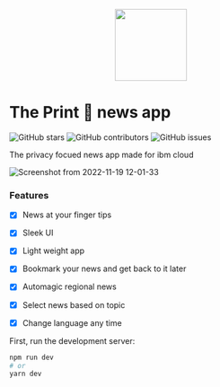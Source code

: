 <p align="center">
    <a href="#" >
        <img src="https://user-images.githubusercontent.com/43115551/152646825-10a0328c-b637-489a-9f66-dcfa82ce4fb8.png" width="128" height="128">
    </a>
</p>


# The Print 📜 news app

![GitHub stars](https://img.shields.io/github/stars/vj-abishek/news-app) ![GitHub contributors](https://img.shields.io/github/contributors/vj-abishek/news-app) ![GitHub issues](https://img.shields.io/github/issues/vj-abishek/news-app) 

The privacy focued news app made for ibm cloud 

![Screenshot from 2022-11-19 12-01-33](https://user-images.githubusercontent.com/98735587/202838106-7ed006ad-ae5e-45ba-847d-41e7d78fe6bb.png)



### Features

- [x] News at your finger tips
- [x] Sleek UI 
- [x] Light weight app
- [x] Bookmark your news and get back to it later
- [x] Automagic regional news
- [x] Select news based on topic
- [x] Change language any time  




First, run the development server:

```bash
npm run dev
# or
yarn dev
```

